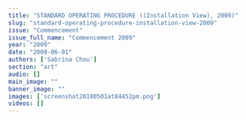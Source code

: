 ```yaml
---
title: "STANDARD OPERATING PROCEDURE ((Installation View), 2009)"
slug: "standard-operating-procedure-installation-view-2009"
issue: "Commencement"
issue_full_name: "Commencement 2009"
year: "2009"
date: "2009-06-01"
authors: ['Sabrina Chou']
section: "art"
audio: []
main_image: ""
banner_image: ""
images: ['screenshot20180501at84452pm.png']
videos: []
---
```

